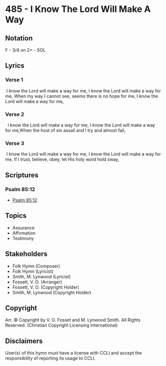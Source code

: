 # 485 - I Know The Lord Will Make A Way

## Notation

F - 3/4 on 2+ - SOL

## Lyrics

### Verse 1

 I know the Lord will make a way for me, I know the Lord will make a way for me, When my way I cannot see, seems there is no hope for me, I know the Lord will make a way for me,

### Verse 2

  I know the Lord will make a way for me, I know the Lord will make a way for me,When the host of sin assail and I try and almost fail,

### Verse 3

 I know the Lord will make a way for me, I know the Lord will make a way for me, If I trust, believe, obey, let His holy word hold sway, 


## Scriptures

### Psalm 85:12

- [Psalm 85:12](https://www.biblegateway.com/passage/?search=Psalm%2085%3A12)


## Topics

- Assurance
- Affirmation
- Testimony

## Stakeholders

- Folk Hymn (Composer)
- Folk Hymn (Lyricist)
- Smith, M. Lynwood (Lyricist)
- Fossett, V. O. (Arranger)
- Fossett, V. O. (Copyright Holder)
- Smith, M. Lynwood (Copyright Holder)

## Copyright

Arr. © Copyright by V. O. Fosset and M. Lynwood Smith. All Rights Reserved.
(Christian Copyright Licensing International)

## Disclaimers

User(s) of this hymn must have a license with CCLI and accept the responsibility of reporting its usage to CCLI.


